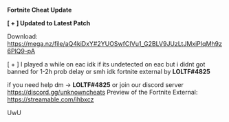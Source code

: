 **Fortnite Cheat Update**
                                                                                                                                                                         
**[ + ] Updated to Latest Patch**                                                                                                                                                                                                                                                                                                                       

Download: https://mega.nz/file/aQ4kiDxY#2YUOSwfCIVu1_G2BLV9JUzLtJMxiPIqMh9z6PlQ9-pA 
                                                                                                                                                                        
[ + ] I played a while on eac idk if its undetected on eac but i didnt got banned for 1-2h prob delay or smh idk
fortnite external by **LOLTF#4825**

if you need help dm -> **LOLTF#4825** or join our discord server https://discord.gg/unknowncheats                                                                                                                                                                                                                                                                                                                                                                                                                        Preview of the Fortnite External: https://streamable.com/ihbxcz

UwU
